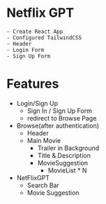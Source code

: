 # Netflix GPT

    - Create React App
    - Configured TailwindCSS
    - Header
    - Login Form
    - Sign Up Form

# Features

- Login/Sign Up
  - Sign In / Sign Up Form
  - redirect to Browse Page
- Browse(after authentication)
  - Header
  - Main Movie
    - Trailer in Background
    - Title & Description
    - MovieSuggestion
      - MovieList \* N
- NetFlixGPT
  - Search Bar
  - Movie Suggestion

